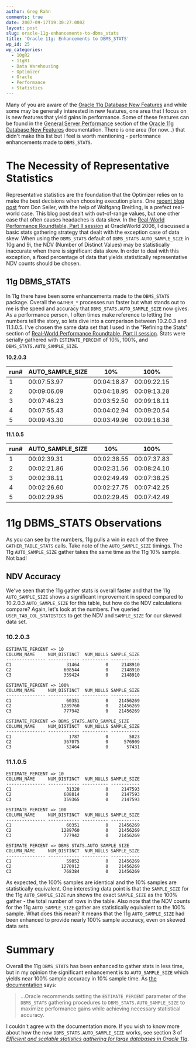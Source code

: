 ```yaml
---
author: Greg Rahn
comments: true
date: 2007-09-17T19:30:27.000Z
layout: post
slug: oracle-11g-enhancements-to-dbms_stats
title: 'Oracle 11g: Enhancements to DBMS_STATS'
wp_id: 25
wp_categories:
  - 10gR2
  - 11gR1
  - Data Warehousing
  - Optimizer
  - Oracle
  - Performance
  - Statistics
---
```

Many of you are aware of the [Oracle 11g Database New Features](http://download.oracle.com/docs/cd/B28359_01/server.111/b28279/chapter1.htm#NEWFTCH1) and while some may be generally interested in new features, one area that I focus on is new features that yield gains in performance. Some of these features can be found in the [General Server Performance](http://download.oracle.com/docs/cd/B28359_01/server.111/b28279/chapter1.htm#OBJECTIVENO04556) section of the [Oracle 11g Database New Features](http://download.oracle.com/docs/cd/B28359_01/server.111/b28279/chapter1.htm#NEWFTCH1) documentation. There is one area (for now...) that didn't make this list but I feel is worth mentioning - performance enhancements made to `DBMS_STATS`.

# The Necessity of Representative Statistics

Representative statistics are the foundation that the Optimizer relies on to make the best decisions when choosing execution plans. One [recent blog post](http://www.seiler.us/2007/08/dr-statslove-or-how-i-learned-to-stop.html) from Don Seiler, with the help of Wolfgang Breitling, is a prefect real-world case. This blog post dealt with out-of-range values, but one other case that often causes headaches is data skew. In the [Real-World Performance Roundtable, Part II session](/presentations.html) at OracleWorld 2006, I discussed a basic stats gathering strategy that dealt with the exception case of data skew. When using the `DBMS_STATS` default of `DBMS_STATS.AUTO_SAMPLE_SIZE` in 10g and 9i, the NDV (Number of Distinct Values) may be statistically inaccurate when there is significant data skew. In order to deal with this exception, a fixed percentage of data that yields statistically representative NDV counts should be chosen. 

## 11g DBMS_STATS

In 11g there have been some enhancements made to the `DBMS_STATS` package. Overall the `GATHER_*` processes run faster but what stands out to me is the speed and accuracy that `DBMS_STATS.AUTO_SAMPLE_SIZE` now gives. As a performance person, I often times make reference to letting the numbers tell the story, so lets dive into a comparison between 10.2.0.3 and 11.1.0.5. I've chosen the same data set that I used in the "Refining the Stats" section of [Real-World Performance Roundtable, Part II session](/presentations.html). Stats were serially gathered with `ESTIMATE_PERCENT` of 10%, 100%, and `DBMS_STATS.AUTO_SAMPLE_SIZE`.

**10.2.0.3**

run# | AUTO_SAMPLE_SIZE | 10% | 100%
--- | --- | --- | ---  
1 | 00:07:53.97 | 00:04:18.87 | 00:09:22.15
2 | 00:09:06.09 | 00:04:18.95 | 00:09:13.28
3 | 00:07:46.23 | 00:03:52.50 | 00:09:18.11
4 | 00:07:55.43 | 00:04:02.94 | 00:09:20.54
5 | 00:09:43.30 | 00:03:49.96 | 00:09:16.38

**11.1.0.5**

run# | AUTO_SAMPLE_SIZE | 10% | 100%
--- | --- | --- | ---  
1 | 00:02:39.31 | 00:02:38.55 | 00:07:37.83
2 | 00:02:21.86 | 00:02:31.56 | 00:08:24.10
3 | 00:02:38.11 | 00:02:49.49 | 00:07:38.25
4 | 00:02:26.60 | 00:02:27.75 | 00:07:42.25
5 | 00:02:29.95 | 00:02:29.45 | 00:07:42.49


# 11g DBMS_STATS Observations

As you can see by the numbers, 11g pulls a win in each of the three `GATHER_TABLE_STATS` calls. Take note of the `AUTO_SAMPLE_SIZE` timings. The 11g `AUTO_SAMPLE_SIZE` gather takes the same time as the 11g 10% sample. Not bad! 

## NDV Accuracy

We've seen that the 11g gather stats is overall faster and that the 11g `AUTO_SAMPLE_SIZE` shows a significant improvement in speed compared to 10.2.0.3 `AUTO_SAMPLE_SIZE` for this table, but how do the NDV calculations compare? Again, let's look at the numbers. I've queried `USER_TAB_COL_STATISTICS` to get the NDV and `SAMPLE_SIZE` for our skewed data set.

### 10.2.0.3

```
ESTIMATE_PERCENT => 10
COLUMN_NAME     NUM_DISTINCT  NUM_NULLS SAMPLE_SIZE
--------------- ------------ ---------- -----------
C1                     31464          0     2148910
C2                    608544          0     2148910
C3                    359424          0     2148910

ESTIMATE_PERCENT => 100%
COLUMN_NAME     NUM_DISTINCT  NUM_NULLS SAMPLE_SIZE
--------------- ------------ ---------- -----------
C1                     60351          0    21456269
C2                   1289760          0    21456269
C3                    777942          0    21456269

ESTIMATE_PERCENT => DBMS_STATS.AUTO_SAMPLE_SIZE
COLUMN_NAME     NUM_DISTINCT  NUM_NULLS SAMPLE_SIZE
--------------- ------------ ---------- -----------
C1                      1787          0        5823
C2                    367075          0      576909
C3                     52464          0       57431
```

### 11.1.0.5

```
ESTIMATE_PERCENT => 10
COLUMN_NAME     NUM_DISTINCT  NUM_NULLS SAMPLE_SIZE
--------------- ------------ ---------- -----------
C1                     31320          0     2147593
C2                    608814          0     2147593
C3                    359365          0     2147593

ESTIMATE_PERCENT => 100
COLUMN_NAME     NUM_DISTINCT  NUM_NULLS SAMPLE_SIZE
--------------- ------------ ---------- -----------
C1                     60351          0    21456269
C2                   1289760          0    21456269
C3                    777942          0    21456269

ESTIMATE_PERCENT => DBMS_STATS.AUTO_SAMPLE_SIZE
COLUMN_NAME     NUM_DISTINCT  NUM_NULLS SAMPLE_SIZE
--------------- ------------ ---------- -----------
C1                     59852          0    21456269
C2                   1270912          0    21456269
C3                    768384          0    21456269
```

As expected, the 100% samples are identical and the 10% samples are statistically equivalent. One interesting data point is that the `SAMPLE_SIZE` for the 11g `AUTO_SAMPLE_SIZE` run shows the exact `SAMPLE_SIZE` as the 100% gather - the total number of rows in the table. Also note that the NDV counts for the 11g `AUTO_SAMPLE_SIZE` gather are statistically equivalent to the 100% sample. What does this mean? It means that the 11g `AUTO_SAMPLE_SIZE` had been enhanced to provide nearly 100% sample accuracy, even on skewed data sets.

# Summary

Overall the 11g `DBMS_STATS` has been enhanced to gather stats in less time, but in my opinion the significant enhancement is to `AUTO_SAMPLE_SIZE` which yields near 100% sample accuracy in 10% sample time. As [the documentation](http://download.oracle.com/docs/cd/B28359_01/server.111/b28274/stats.htm#sthref1152) says:

> ...Oracle recommends setting the `ESTIMATE_PERCENT` parameter of the `DBMS_STATS` gathering procedures to `DBMS_STATS.AUTO_SAMPLE_SIZE` to maximize performance gains while achieving necessary statistical accuracy.

I couldn't agree with the documentation more. If you wish to know more about how the new `DBMS_STATS.AUTO_SAMPLE_SIZE` works, see section 3 of [_Efficient and scalable statistics gathering for large databases in Oracle 11g_](http://portal.acm.org/citation.cfm?id=1376616.1376721).
